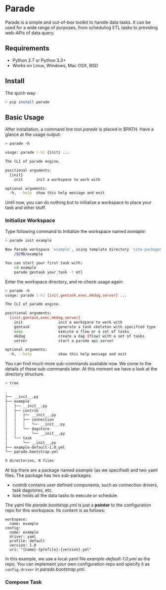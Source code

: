 # Parade

Parade is a simple and out-of-box toolkit to handle data tasks. It can be used for a wide range of purposes, from scheduling ETL tasks to providing web-APIs of data query.

## Requirements

* Python 2.7 or Python 3.3+
* Works on Linux, Windows, Mac OSX, BSD

## Install

The quich way:

```bash
> pip install parade
```

## Basic Usage

After installation, a command line tool *parade* is placed in $PATH. Have a glance at the usage output:

```bash
> parade -h

usage: parade [-h] {init} ...

The CLI of parade engine.

positional arguments:
  {init}
    init      init a workspace to work with

optional arguments:
  -h, --help  show this help message and exit
```

Until now, you can do nothing but to initialize a workspace to place your task and other stuff.

### Initialize Workspace

Type following command to Initialize the workspace named *exmaple*:

```bash
> parade init example
 
New Parade workspace 'example', using template directory 'site-packages/parade/template/workspace', created in:
    /$CMD/example

You can start your first task with:
    cd example
    parade gentask your_task -t etl
```

Enter the workspace directory, and re-check usage again:

```bash
> parade -h
usage: parade [-h] {init,gentask,exec,mkdag,server} ...

The CLI of parade engine.

positional arguments:
  {init,gentask,exec,mkdag,server}
    init                init a workspace to work with
    gentask             generate a task skeleton with specified type
    exec                execute a flow or a set of tasks
    mkdag               create a dag (flow) with a set of tasks
    server              start a parade api server

optional arguments:
  -h, --help            show this help message and exit
```

You can find much more sub-commands available now. We come to the details of these sub-commands later. At this moment we have a look at the directory structure.

```bash
> tree

.
├── __init__.py
├── example
│   ├── __init__.py
│   ├── contrib
│   │   ├── __init__.py
│   │   ├── connection
│   │   │   └── __init__.py
│   │   └── dagstore
│   │       └── __init__.py
│   └── task
│       └── __init__.py
├── example-default-1.0.yml
└── parade.bootstrap.yml

5 directories, 8 files
```

At top there are a package named *example* (as we specified) and two yaml files. The package has two sub-packages: 

- *contrib* contains user defined components, such as connection drivers, task dagstores, etc.
- *task* holds all the data tasks to execute or schedule.

The yaml file *parade.bootstrap.yml* is just a **pointer** to the configuration repo for this workspace. Its content is as follows:

```
workspace:
  name: example
config:
  name: example
  driver: yaml
  profile: default
  version: 1.0
  uri: "{name}-{profile}-{version}.yml"
```

In this example, we use a local yaml file  *example-default-1.0.yml* as the repo. You can implement your own configuration repo and specify it as `config.driver` in *parade.bootstrap.yml*.


### Compose Task




	
 



